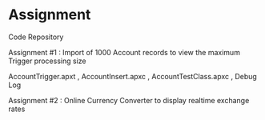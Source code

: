 # Assignment
Code Repository

Assignment #1 : Import of 1000 Account records to view the maximum Trigger processing size

AccountTrigger.apxt ,
AccountInsert.apxc ,
AccountTestClass.apxc ,
Debug Log

Assignment #2 : Online Currency Converter to display realtime exchange rates
